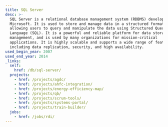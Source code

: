 ```yaml
---
title: SQL Server
desc: >-
  SQL Server is a relational database management system (RDBMS) developed by
  Microsoft. It is used to store and manage data in a structured format,
  allowing users to query and manipulate the data using Structured Query
  Language (SQL). It is a powerful and reliable platform for data storage and
  management, and is used by many organizations for mission-critical
  applications. It is highly scalable and supports a wide range of features,
  including data replication, security, and high availability.
used_begin_year: 2007
used_end_year: 2014
_links:
  self:
    href: /db/sql-server/
  projects:
    - href: /projects/agdc/
    - href: /projects/ahfc-integration/
    - href: /projects/energy-efficiency-map/
    - href: /projects/qb/
    - href: /projects/scrum-tools/
    - href: /projects/systems-portal/
    - href: /projects/train-builder/
  jobs:
    - href: /jobs/rdi/
---
```

